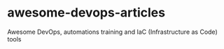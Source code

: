 # awesome-devops-articles
Awesome DevOps, automations training and IaC (Infrastructure as Code) tools
